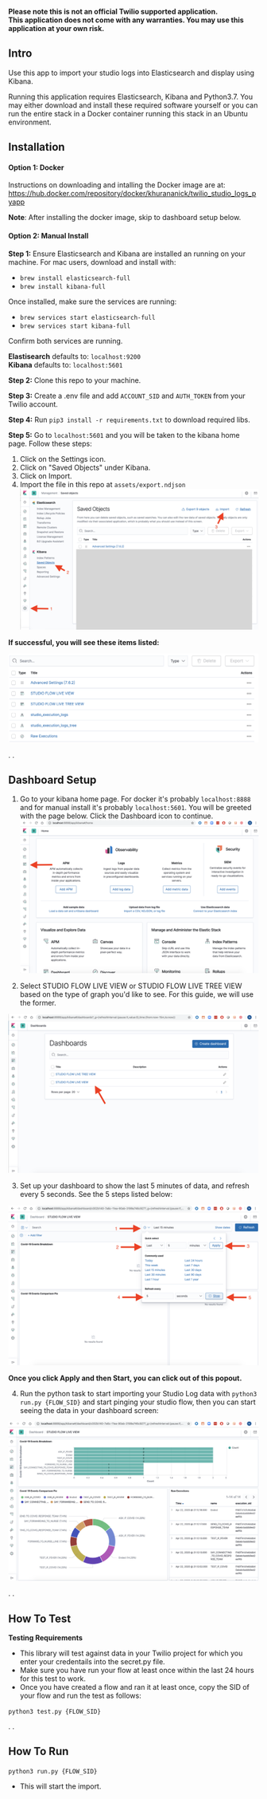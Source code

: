 **Please note this is not an official Twilio supported application.**\
**This application does not come with any warranties. You may use this application at your own risk.** 

## Intro
Use this app to import your studio logs into Elasticsearch and display using Kibana. 

Running this application requires Elasticsearch, Kibana and Python3.7. You may either download and install these required software yourself or you can run the entire stack in a Docker container running this stack in an Ubuntu environment.  

## Installation
#### Option 1: Docker
Instructions on downloading and intalling the Docker image are at: https://hub.docker.com/repository/docker/khurananick/twilio_studio_logs_pyapp

**Note**: After installing the docker image, skip to dashboard setup below.

#### Option 2: Manual Install
**Step 1:** Ensure Elasticsearch and Kibana are installed an running on your machine. For mac users, download and install with:

- `brew install elasticsearch-full`
- `brew install kibana-full`

Once installed, make sure the services are running:

- `brew services start elasticsearch-full`
- `brew services start kibana-full`

Confirm both services are running.

**Elastisearch** defaults to: `localhost:9200`\
**Kibana** defaults to: `localhost:5601`

**Step 2:** Clone this repo to your machine.

**Step 3:** Create a .env file and add `ACCOUNT_SID` and `AUTH_TOKEN` from your Twilio account.

**Step 4:** Run `pip3 install -r requirements.txt` to download required libs.

**Step 5:** Go to `localhost:5601` and you will be taken to the kibana home page. Follow these steps:
1. Click on the Settings icon.
2. Click on "Saved Objects" under Kibana.
3. Click on Import.
4. Import the file in this repo at `assets/export.ndjson`
![Kibana Import](./screenshots/kibana-import.png?raw=true)  <!-- .element height="20%" width="20%" -->

**If successful, you will see these items listed:**

![Kibana Import Success](./screenshots/kibana-import-sucess.png?raw=true)

.
.

## Dashboard Setup
1. Go to your kibana home page. For docker it's probably `localhost:8888` and for manual install it's probably `localhost:5601`. You will be greeted with the page below. Click the Dashboard icon to continue.
![Kibana Home Anotated](./screenshots/kibana-home-annotated.png?raw=true)

2. Select STUDIO FLOW LIVE VIEW or STUDIO FLOW LIVE TREE VIEW based on the type of graph you'd like to see. For this guide, we will use the former. 

![Kibana Dashboard List](./screenshots/kibana-dashboard-list.png?raw=true)

3. Set up your dashboard to show the last 5 minutes of data, and refresh every 5 seconds. See the 5 steps listed below: 

![Kibana Dashboard Settings](./screenshots/kibana-dashboard-settings.png?raw=true)

**Once you click Apply and then Start, you can click out of this popout.**

4. Run the python task to start importing your Studio Log data with `python3 run.py {FLOW_SID}` and start pinging your studio flow, then you can start seeing the data in your dashboard screen:

![Kibana Dashboard](./screenshots/kibana-dashboard.png?raw=true)

.
.

## How To Test
**Testing Requirements**
- This library will test against data in your Twilio project for which you enter your credentails into the secret.py file.
- Make sure you have run your flow at least once within the last 24 hours for this test to work.
- Once you have created a flow and ran it at least once, copy the SID of your flow and run the test as follows: 

`python3 test.py {FLOW_SID}`

.
.

## How To Run

`python3 run.py {FLOW_SID}`

- This will start the import.

